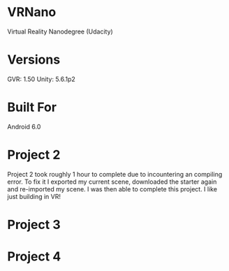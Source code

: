 # VRNano
Virtual Reality Nanodegree (Udacity)

# Versions
GVR: 1.50
Unity: 5.6.1p2

# Built For
Android 6.0

# Project 2

Project 2 took roughly 1 hour to complete due to incountering an compiling error. To fix it I exported my current scene, downloaded the starter again and re-imported my scene. I was then able to complete this project. I like just building in VR!

# Project 3

# Project 4